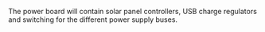 The power board will contain solar panel controllers, USB charge regulators and switching for the different power supply buses.
